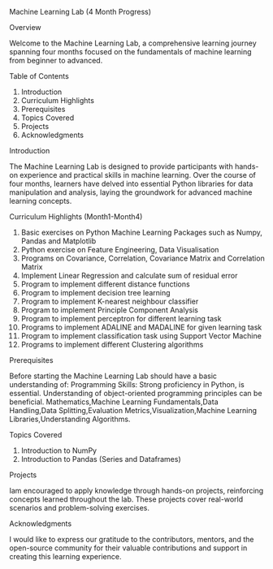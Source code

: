 Machine Learning Lab (4 Month Progress)

Overview

Welcome to the Machine Learning Lab, a comprehensive learning journey spanning four months focused on the fundamentals of machine learning from beginner to advanced.

Table of Contents

1. Introduction
2. Curriculum Highlights
3. Prerequisites
4. Topics Covered
5. Projects
6. Acknowledgments

Introduction

The Machine Learning Lab is designed to provide participants with hands-on experience and practical skills in machine learning. 
Over the course of four months, learners have delved into essential Python libraries for data manipulation and analysis, laying the groundwork for
advanced machine learning concepts.

Curriculum Highlights (Month1-Month4)

1. Basic exercises on Python Machine Learning Packages such as Numpy, Pandas and Matplotlib
2. Python exercise on Feature Engineering, Data Visualisation
3. Programs on Covariance, Correlation, Covariance Matrix and Correlation Matrix
4. Implement Linear Regression and calculate sum of residual error
5. Program to implement different distance functions
6. Program to implement decision tree learning
7. Program to implement K-nearest neighbour classifier
8. Program to implement Principle Component Analysis
9. Program to implement perceptron for different learning task
10. Programs to implement ADALINE and MADALINE for given learning task
11. Program to implement classification task using Support Vector Machine
12. Programs to implement different Clustering algorithms

Prerequisites

Before starting the Machine Learning Lab should have a basic understanding of:
Programming Skills:
Strong proficiency in Python, is essential.
Understanding of object-oriented programming principles can be beneficial.
Mathematics,Machine Learning Fundamentals,Data Handling,Data Splitting,Evaluation Metrics,Visualization,Machine Learning Libraries,Understanding Algorithms.

Topics Covered

1. Introduction to NumPy
2. Introduction to Pandas (Series and Dataframes)

Projects

Iam encouraged to apply knowledge through hands-on projects, reinforcing concepts learned throughout the lab. These projects cover real-world scenarios and 
problem-solving exercises.

Acknowledgments

I would like to express our gratitude to the contributors, mentors, and the open-source community for their valuable contributions and support in creating
this learning experience.
